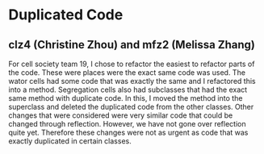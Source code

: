 Duplicated Code
===============
clz4 (Christine Zhou) and mfz2 (Melissa Zhang)
--------------
For cell society team 19, I chose to refactor the easiest to refactor parts of the code. These were places were the 
exact same code was used. The wator cells had some code that was exactly the same and I refactored this into a method.
Segregation cells also had subclasses that had the exact same method with duplicate code. In this, I moved the 
method into the superclass and deleted the duplicated code from the other classes. Other changes that were considered
were very similar code that could be changed through reflection. However, we have not gone over reflection quite yet.
Therefore these changes were not as urgent as code that was exactly duplicated in certain classes. 
